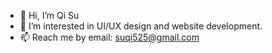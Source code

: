 - 👋 Hi, I’m Qi Su
- 👀 I’m interested in UI/UX design and website development. 
- 📫 Reach me by email: suqi525@gmail.com

<!---
sukiki525/sukiki525 is a ✨ special ✨ repository because its `README.md` (this file) appears on your GitHub profile.
You can click the Preview link to take a look at your changes.
--->
